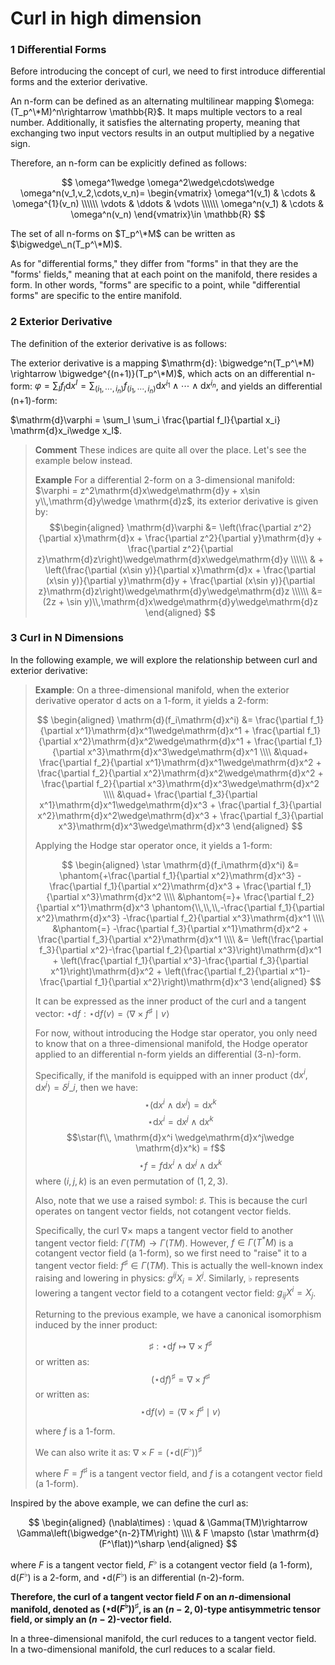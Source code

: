 # Curl in high dimension


### 1 Differential Forms

Before introducing the concept of curl, we need to first introduce differential forms and the exterior derivative.

An n-form can be defined as an alternating multilinear mapping $\omega:(T_p^\*M)^n\rightarrow \mathbb{R}$. It maps multiple vectors to a real number. Additionally, it satisfies the alternating property, meaning that exchanging two input vectors results in an output multiplied by a negative sign.

Therefore, an n-form can be explicitly defined as follows:

$$
\omega^1\wedge \omega^2\wedge\cdots\wedge \omega^n(v_1,v_2,\cdots,v_n)= \begin{vmatrix} \omega^1(v_1) & \cdots & \omega^{1}(v_n) \\\\\\ \vdots & \ddots & \vdots \\\\\\ \omega^n(v_1) & \cdots & \omega^n(v_n) \end{vmatrix}\in \mathbb{R}
$$

The set of all n-forms on $T_p^\*M$ can be written as $\bigwedge\_n(T_p^\*M)$.

As for "differential forms," they differ from "forms" in that they are the "forms' fields," meaning that at each point on the manifold, there resides a form. In other words, "forms" are specific to a point, while "differential forms" are specific to the entire manifold.

### 2 Exterior Derivative

The definition of the exterior derivative is as follows:

The exterior derivative is a mapping $\mathrm{d}: \bigwedge^n(T_p^\*M) \rightarrow \bigwedge^{(n+1)}(T_p^\*M)$, which acts on an differential n-form: $\varphi = \sum_I f_I \mathrm{d}x^I = \sum_{(i_1,\cdots,i_n)} f_{(i_1,\cdots,i_n)} \mathrm{d}x^{i_1}\wedge\cdots\wedge\mathrm{d}x^{i_n}$, and yields an differential (n+1)-form:

$\mathrm{d}\varphi = \sum_I \sum_i \frac{\partial f_I}{\partial x_i} \mathrm{d}x_i\wedge x_I$.

> **Comment** These indices are quite all over the place. Let's see the example below instead.
> 
> **Example** For a differential 2-form on a 3-dimensional manifold: $\varphi = z^2\mathrm{d}x\wedge\mathrm{d}y + x\sin y\\,\mathrm{d}y\wedge \mathrm{d}z$, its exterior derivative is given by: $$\begin{aligned} \mathrm{d}\varphi &= \left(\frac{\partial z^2}{\partial x}\mathrm{d}x + \frac{\partial z^2}{\partial y}\mathrm{d}y + \frac{\partial z^2}{\partial z}\mathrm{d}z\right)\wedge\mathrm{d}x\wedge\mathrm{d}y \\\\\\ & + \left(\frac{\partial (x\sin y)}{\partial x}\mathrm{d}x + \frac{\partial (x\sin y)}{\partial y}\mathrm{d}y + \frac{\partial (x\sin y)}{\partial z}\mathrm{d}z\right)\wedge\mathrm{d}y\wedge\mathrm{d}z \\\\\\ &= (2z + \sin y)\\,\mathrm{d}x\wedge\mathrm{d}y\wedge\mathrm{d}z \end{aligned} $$

### 3 Curl in N Dimensions

In the following example, we will explore the relationship between curl and exterior derivative:

> **Example**: On a three-dimensional manifold, when the exterior derivative operator $\mathrm{d}$ acts on a 1-form, it yields a 2-form:
> 
> $$
> \begin{aligned}
> \mathrm{d}(f_i\mathrm{d}x^i) &= \frac{\partial f_1}{\partial x^1}\mathrm{d}x^1\wedge\mathrm{d}x^1 + \frac{\partial f_1}{\partial x^2}\mathrm{d}x^2\wedge\mathrm{d}x^1 + \frac{\partial f_1}{\partial x^3}\mathrm{d}x^3\wedge\mathrm{d}x^1 \\\\
> &\quad+ \frac{\partial f_2}{\partial x^1}\mathrm{d}x^1\wedge\mathrm{d}x^2 + \frac{\partial f_2}{\partial x^2}\mathrm{d}x^2\wedge\mathrm{d}x^2 + \frac{\partial f_2}{\partial x^3}\mathrm{d}x^3\wedge\mathrm{d}x^2 \\\\
> &\quad+ \frac{\partial f_3}{\partial x^1}\mathrm{d}x^1\wedge\mathrm{d}x^3 + \frac{\partial f_3}{\partial x^2}\mathrm{d}x^2\wedge\mathrm{d}x^3 + \frac{\partial f_3}{\partial x^3}\mathrm{d}x^3\wedge\mathrm{d}x^3
> \end{aligned}
> $$
> 
> Applying the Hodge star operator once, it yields a 1-form:
> 
> $$
> \begin{aligned}
> \star \mathrm{d}(f_i\mathrm{d}x^i) &= \phantom{+\frac{\partial f_1}{\partial x^2}\mathrm{d}x^3} -\frac{\partial f_1}{\partial x^2}\mathrm{d}x^3 + \frac{\partial f_1}{\partial x^3}\mathrm{d}x^2 \\\\
> &\phantom{=}+ \frac{\partial f_2}{\partial x^1}\mathrm{d}x^3 \phantom{\\,\\,\\,-\frac{\partial f_1}{\partial x^2}\mathrm{d}x^3} -\frac{\partial f_2}{\partial x^3}\mathrm{d}x^1 \\\\
> &\phantom{=} -\frac{\partial f_3}{\partial x^1}\mathrm{d}x^2 + \frac{\partial f_3}{\partial x^2}\mathrm{d}x^1 \\\\
> &= \left(\frac{\partial f_3}{\partial x^2}-\frac{\partial f_2}{\partial x^3}\right)\mathrm{d}x^1 + \left(\frac{\partial f_1}{\partial x^3}-\frac{\partial f_3}{\partial x^1}\right)\mathrm{d}x^2 + \left(\frac{\partial f_2}{\partial x^1}-\frac{\partial f_1}{\partial x^2}\right)\mathrm{d}x^3
> \end{aligned}
> $$
> 
> It can be expressed as the inner product of the curl and a tangent vector: $\star\mathrm{d}f:\star\mathrm{d}f(v)=\langle \nabla \times f^{\sharp}\mid v \rangle$
> 
> For now, without introducing the Hodge star operator, you only need to know that on a three-dimensional manifold, the Hodge operator applied to an differential n-form yields an differential (3-n)-form.
> 
> Specifically, if the manifold is equipped with an inner product $\langle\mathrm{d}x^i,\mathrm{d}x^j\rangle=\delta^{j}\_i$, then we have:
> $$
> \star(\mathrm{d}x^i \wedge \mathrm{d}x^j) = \mathrm{d}x^k
> $$
> $$\star\mathrm{d}x^i = \mathrm{d}x^j\wedge \mathrm{d}x^k$$
> $$\star(f\\, \mathrm{d}x^i \wedge\mathrm{d}x^j\wedge \mathrm{d}x^k) = f$$
> $$\star f = f\mathrm{d}x^i \wedge\mathrm{d}x^j\wedge \mathrm{d}x^k$$
> where $(i,j,k)$ is an even permutation of $(1,2,3)$.
> 
> Also, note that we use a raised symbol: $\sharp$. This is because the curl operates on tangent vector fields, not cotangent vector fields.
> 
> Specifically, the curl $\nabla\times$ maps a tangent vector field to another tangent vector field: $\Gamma(TM)\rightarrow \Gamma(TM)$. However, $f\in \Gamma(T^*M)$ is a cotangent vector field (a 1-form), so we first need to "raise" it to a tangent vector field: $f^\sharp\in \Gamma(TM)$. This is actually the well-known index raising and lowering in physics: $g^{ij}X_i=X^j$. Similarly, $\flat$ represents lowering a tangent vector field to a cotangent vector field: $g_{ij}X^i=X_j$.
> 
> Returning to the previous example, we have a canonical isomorphism induced by the inner product:
> 
> $$
> \sharp: \star \mathrm{d}f \mapsto \nabla\times f^\sharp
> $$
> or written as:
> $$
> (\star \mathrm{d}f)^\sharp = \nabla\times f^\sharp
> $$
> or written as:
> $$
> \star \mathrm{d}f(v) = \langle\nabla\times f^\sharp\mid v\rangle
> $$
> 
> where $f$ is a 1-form.
> 
> We can also write it as: $\nabla\times F=(\star \mathrm{d} (F^\flat))^\sharp$
> 
> where $F=f^\sharp$ is a tangent vector field, and $f$ is a cotangent vector field (a 1-form).

Inspired by the above example, we can define the curl as:

$$
\begin{aligned}
(\nabla\times) : \quad & \Gamma(TM)\rightarrow \Gamma\left(\bigwedge^{n-2}TM\right) \\\\
& F \mapsto (\star \mathrm{d} (F^\flat))^\sharp
\end{aligned}
$$

where $F$ is a tangent vector field, $F^\flat$ is a cotangent vector field (a 1-form), $\mathrm{d} (F^\flat)$ is a 2-form, and $\star \mathrm{d} (F^\flat)$ is an differential (n-2)-form.

**Therefore, the curl of a tangent vector field $F$ on an $n$-dimensional manifold, denoted as $(\star \mathrm{d} (F^\flat))^\sharp$, is an $(n-2,0)$-type antisymmetric tensor field, or simply an $(n-2)$-vector field.**

In a three-dimensional manifold, the curl reduces to a tangent vector field. In a two-dimensional manifold, the curl reduces to a scalar field.



